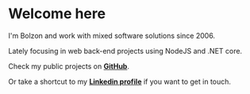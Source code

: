 
# Welcome here

I'm Bolzon and work with mixed software solutions since 2006.

Lately focusing in web back-end projects using NodeJS and .NET core.

Check my public projects on **[GitHub](https://github.com/bolzon)**.

Or take a shortcut to my **[Linkedin profile](https://linkedin.com/in/alexandrebolzon)** if you want to get in touch.
